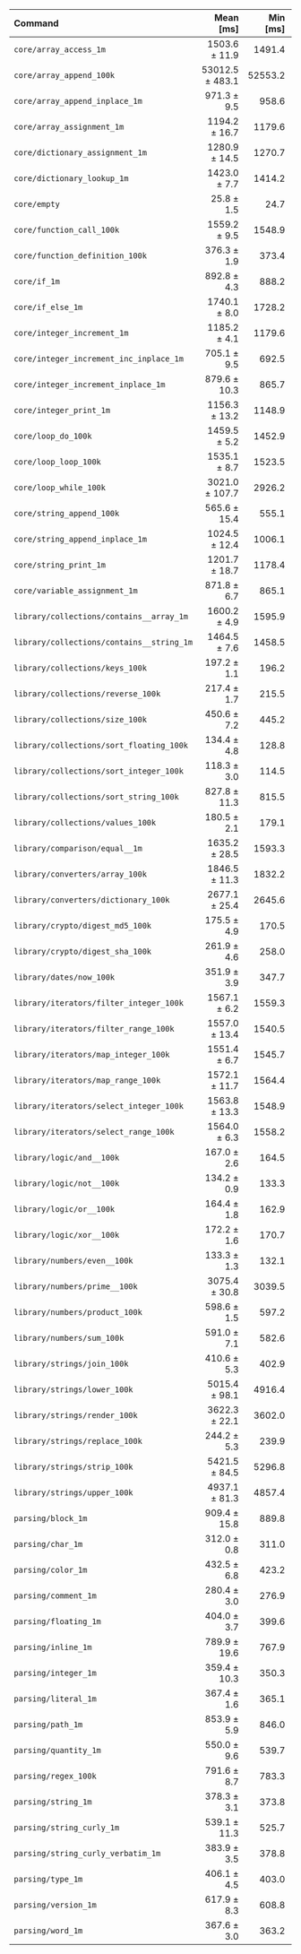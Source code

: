 | Command | Mean [ms] | Min [ms] | Max [ms] |
|:---|---:|---:|---:|
| `core/array_access_1m` | 1503.6 ± 11.9 | 1491.4 | 1518.5 | 58.38 ± 3.44 |
| `core/array_append_100k` | 53012.5 ± 483.1 | 52553.2 | 53556.2 | 2058.52 ± 121.63 |
| `core/array_append_inplace_1m` | 971.3 ± 9.5 | 958.6 | 980.6 | 37.72 ± 2.23 |
| `core/array_assignment_1m` | 1194.2 ± 16.7 | 1179.6 | 1210.0 | 46.37 ± 2.78 |
| `core/dictionary_assignment_1m` | 1280.9 ± 14.5 | 1270.7 | 1301.8 | 49.74 ± 2.96 |
| `core/dictionary_lookup_1m` | 1423.0 ± 7.7 | 1414.2 | 1432.8 | 55.26 ± 3.24 |
| `core/empty` | 25.8 ± 1.5 | 24.7 | 27.9 |
| `core/function_call_100k` | 1559.2 ± 9.5 | 1548.9 | 1571.5 | 60.55 ± 3.55 |
| `core/function_definition_100k` | 376.3 ± 1.9 | 373.4 | 377.6 | 14.61 ± 0.86 |
| `core/if_1m` | 892.8 ± 4.3 | 888.2 | 898.5 | 34.67 ± 2.03 |
| `core/if_else_1m` | 1740.1 ± 8.0 | 1728.2 | 1745.3 | 67.57 ± 3.96 |
| `core/integer_increment_1m` | 1185.2 ± 4.1 | 1179.6 | 1189.3 | 46.02 ± 2.69 |
| `core/integer_increment_inc_inplace_1m` | 705.1 ± 9.5 | 692.5 | 715.2 | 27.38 ± 1.64 |
| `core/integer_increment_inplace_1m` | 879.6 ± 10.3 | 865.7 | 890.6 | 34.16 ± 2.03 |
| `core/integer_print_1m` | 1156.3 ± 13.2 | 1148.9 | 1176.1 | 44.90 ± 2.67 |
| `core/loop_do_100k` | 1459.5 ± 5.2 | 1452.9 | 1465.4 | 56.67 ± 3.31 |
| `core/loop_loop_100k` | 1535.1 ± 8.7 | 1523.5 | 1544.6 | 59.61 ± 3.50 |
| `core/loop_while_100k` | 3021.0 ± 107.7 | 2926.2 | 3157.4 | 117.31 ± 8.03 |
| `core/string_append_100k` | 565.6 ± 15.4 | 555.1 | 588.4 | 21.96 ± 1.42 |
| `core/string_append_inplace_1m` | 1024.5 ± 12.4 | 1006.1 | 1033.3 | 39.78 ± 2.37 |
| `core/string_print_1m` | 1201.7 ± 18.7 | 1178.4 | 1223.3 | 46.66 ± 2.82 |
| `core/variable_assignment_1m` | 871.8 ± 6.7 | 865.1 | 877.8 | 33.85 ± 1.99 |
| `library/collections/contains__array_1m` | 1600.2 ± 4.9 | 1595.9 | 1607.3 | 62.14 ± 3.63 |
| `library/collections/contains__string_1m` | 1464.5 ± 7.6 | 1458.5 | 1475.6 | 56.87 ± 3.33 |
| `library/collections/keys_100k` | 197.2 ± 1.1 | 196.2 | 198.7 | 7.66 ± 0.45 |
| `library/collections/reverse_100k` | 217.4 ± 1.7 | 215.5 | 219.6 | 8.44 ± 0.50 |
| `library/collections/size_100k` | 450.6 ± 7.2 | 445.2 | 460.8 | 17.50 ± 1.06 |
| `library/collections/sort_floating_100k` | 134.4 ± 4.8 | 128.8 | 140.2 | 5.22 ± 0.36 |
| `library/collections/sort_integer_100k` | 118.3 ± 3.0 | 114.5 | 121.8 | 4.59 ± 0.29 |
| `library/collections/sort_string_100k` | 827.8 ± 11.3 | 815.5 | 840.5 | 32.14 ± 1.93 |
| `library/collections/values_100k` | 180.5 ± 2.1 | 179.1 | 183.6 | 7.01 ± 0.42 |
| `library/comparison/equal__1m` | 1635.2 ± 28.5 | 1593.3 | 1654.9 | 63.49 ± 3.87 |
| `library/converters/array_100k` | 1846.5 ± 11.3 | 1832.2 | 1859.5 | 71.70 ± 4.21 |
| `library/converters/dictionary_100k` | 2677.1 ± 25.4 | 2645.6 | 2701.1 | 103.95 ± 6.15 |
| `library/crypto/digest_md5_100k` | 175.5 ± 4.9 | 170.5 | 182.1 | 6.81 ± 0.44 |
| `library/crypto/digest_sha_100k` | 261.9 ± 4.6 | 258.0 | 268.5 | 10.17 ± 0.62 |
| `library/dates/now_100k` | 351.9 ± 3.9 | 347.7 | 355.8 | 13.66 ± 0.81 |
| `library/iterators/filter_integer_100k` | 1567.1 ± 6.2 | 1559.3 | 1573.7 | 60.85 ± 3.56 |
| `library/iterators/filter_range_100k` | 1557.0 ± 13.4 | 1540.5 | 1570.1 | 60.46 ± 3.57 |
| `library/iterators/map_integer_100k` | 1551.4 ± 6.7 | 1545.7 | 1561.1 | 60.24 ± 3.53 |
| `library/iterators/map_range_100k` | 1572.1 ± 11.7 | 1564.4 | 1589.5 | 61.05 ± 3.59 |
| `library/iterators/select_integer_100k` | 1563.8 ± 13.3 | 1548.9 | 1578.8 | 60.72 ± 3.58 |
| `library/iterators/select_range_100k` | 1564.0 ± 6.3 | 1558.2 | 1573.0 | 60.73 ± 3.55 |
| `library/logic/and__100k` | 167.0 ± 2.6 | 164.5 | 169.9 | 6.48 ± 0.39 |
| `library/logic/not__100k` | 134.2 ± 0.9 | 133.3 | 135.5 | 5.21 ± 0.31 |
| `library/logic/or__100k` | 164.4 ± 1.8 | 162.9 | 166.8 | 6.38 ± 0.38 |
| `library/logic/xor__100k` | 172.2 ± 1.6 | 170.7 | 173.7 | 6.69 ± 0.40 |
| `library/numbers/even__100k` | 133.3 ± 1.3 | 132.1 | 134.4 | 5.18 ± 0.31 |
| `library/numbers/prime__100k` | 3075.4 ± 30.8 | 3039.5 | 3114.7 | 119.42 ± 7.07 |
| `library/numbers/product_100k` | 598.6 ± 1.5 | 597.2 | 599.9 | 23.24 ± 1.36 |
| `library/numbers/sum_100k` | 591.0 ± 7.1 | 582.6 | 599.6 | 22.95 ± 1.37 |
| `library/strings/join_100k` | 410.6 ± 5.3 | 402.9 | 414.8 | 15.95 ± 0.95 |
| `library/strings/lower_100k` | 5015.4 ± 98.1 | 4916.4 | 5124.7 | 194.75 ± 11.99 |
| `library/strings/render_100k` | 3622.3 ± 22.1 | 3602.0 | 3653.4 | 140.66 ± 8.26 |
| `library/strings/replace_100k` | 244.2 ± 5.3 | 239.9 | 251.8 | 9.48 ± 0.59 |
| `library/strings/strip_100k` | 5421.5 ± 84.5 | 5296.8 | 5483.7 | 210.52 ± 12.72 |
| `library/strings/upper_100k` | 4937.1 ± 81.3 | 4857.4 | 5050.5 | 191.71 ± 11.63 |
| `parsing/block_1m` | 909.4 ± 15.8 | 889.8 | 926.8 | 35.31 ± 2.15 |
| `parsing/char_1m` | 312.0 ± 0.8 | 311.0 | 312.8 | 12.11 ± 0.71 |
| `parsing/color_1m` | 432.5 ± 6.8 | 423.2 | 438.0 | 16.79 ± 1.02 |
| `parsing/comment_1m` | 280.4 ± 3.0 | 276.9 | 284.2 | 10.89 ± 0.65 |
| `parsing/floating_1m` | 404.0 ± 3.7 | 399.6 | 407.8 | 15.69 ± 0.93 |
| `parsing/inline_1m` | 789.9 ± 19.6 | 767.9 | 808.6 | 30.67 ± 1.95 |
| `parsing/integer_1m` | 359.4 ± 10.3 | 350.3 | 369.0 | 13.96 ± 0.91 |
| `parsing/literal_1m` | 367.4 ± 1.6 | 365.1 | 368.8 | 14.26 ± 0.84 |
| `parsing/path_1m` | 853.9 ± 5.9 | 846.0 | 860.1 | 33.16 ± 1.95 |
| `parsing/quantity_1m` | 550.0 ± 9.6 | 539.7 | 562.5 | 21.36 ± 1.30 |
| `parsing/regex_100k` | 791.6 ± 8.7 | 783.3 | 803.4 | 30.74 ± 1.83 |
| `parsing/string_1m` | 378.3 ± 3.1 | 373.8 | 381.0 | 14.69 ± 0.87 |
| `parsing/string_curly_1m` | 539.1 ± 11.3 | 525.7 | 552.2 | 20.93 ± 1.30 |
| `parsing/string_curly_verbatim_1m` | 383.9 ± 3.5 | 378.8 | 386.4 | 14.91 ± 0.88 |
| `parsing/type_1m` | 406.1 ± 4.5 | 403.0 | 412.7 | 15.77 ± 0.94 |
| `parsing/version_1m` | 617.9 ± 8.3 | 608.8 | 627.0 | 23.99 ± 1.44 |
| `parsing/word_1m` | 367.6 ± 3.0 | 363.2 | 369.2 | 14.28 ± 0.84 |
